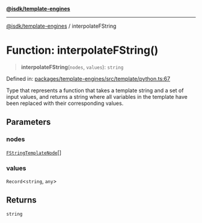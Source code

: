 [**@isdk/template-engines**](../README.md)

***

[@isdk/template-engines](../globals.md) / interpolateFString

# Function: interpolateFString()

> **interpolateFString**(`nodes`, `values`): `string`

Defined in: [packages/template-engines/src/template/python.ts:67](https://github.com/isdk/template-engines.js/blob/24b1ccbec627480811c0e55e7b0aa8bfa87438e3/src/template/python.ts#L67)

Type that represents a function that takes a template string and a set
of input values, and returns a string where all variables in the
template have been replaced with their corresponding values.

## Parameters

### nodes

[`FStringTemplateNode`](../type-aliases/FStringTemplateNode.md)[]

### values

`Record`\<`string`, `any`\>

## Returns

`string`

